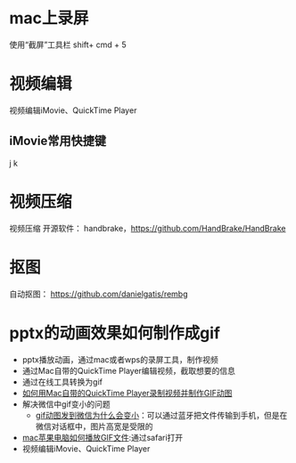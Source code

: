 

# mac上录屏

使用“截屏”工具栏
shift+ cmd + 5

# 视频编辑

视频编辑iMovie、QuickTime Player

## iMovie常用快捷键

j 
k

# 视频压缩

视频压缩 开源软件： handbrake，https://github.com/HandBrake/HandBrake


# 抠图

自动抠图： https://github.com/danielgatis/rembg


# pptx的动画效果如何制作成gif

- pptx播放动画，通过mac或者wps的录屏工具，制作视频
- 通过Mac自带的QuickTime Player编辑视频，截取想要的信息
- 通过在线工具转换为gif
- [如何用Mac自带的QuickTime Player录制视频并制作GIF动图](https://www.jianshu.com/p/bf3532bbc208)
- 解决微信中gif变小的问题
    - [gif动图发到微信为什么会变小](https://zhidao.baidu.com/question/687924763321372212.html)：可以通过蓝牙把文件传输到手机，但是在微信对话框中，图片高宽是受限的
- [mac苹果电脑如何播放GIF文件](https://jingyan.baidu.com/article/f79b7cb3816994d144023e93.html):通过safari打开
- 视频编辑iMovie、QuickTime Player